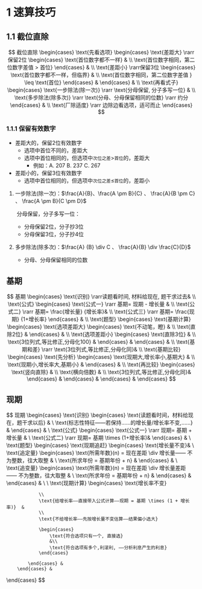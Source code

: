 # 1 速算技巧

## 1.1 截位直除 

$$
截位直除 \begin{cases}
\text{先看选项}  \begin{cases} 
		\text{差距大} \rarr保留2位 
		\begin{cases}
				\text{首位数字都不一样} &
				\\
				\text{首位数字相同，第二位数字差值 > 首位}
			\end{cases} &
		\\
		\text{差距小}  \rarr保留3位 
			\begin{cases}
				\text{首位数字都不一样，但临界} &
				\\
				\text{首位数字相同，第二位数字差值 } \leq \text{首位}
			\end{cases} &
	\end{cases} &
\\
\text{再看式子} 
	\begin{cases} 
		\text{一步除法(除一次)} \rarr \text{分母保留, 分子多写一位} &
		\\
		\text{多步除法(除多次)} 
			\rarr \text{分母、分母保留相同的位数} \rarr 约分	
		\end{cases} &
\\
\text{厂除适度} \rarr 边除边看选项，适可而止
\end{cases}
$$



### 1.1.1 保留有效数字

- 差距大的，保留2位有效数字
  - 选项中首位不同的，差距大
  - 选项中首位相同的，但选项中`次位之差`$>$`首位`的，差距大
    - 例如：A. 207  B. 237  C. 267
- 差距小的，保留3位有效数字
  - 选项中首位相同的，但选项中`次位之差`$\leq$`首位`的，差距小



1. 一步除法(除一次)：$\frac{A}{B}、\frac{A \pm B}{C} 、 \frac{A}{B \pm C} 、 \frac{A \pm B}{C \pm D}$

   ​	分母保留，分子多写一位：

   - 分母保留2位，分子抄3位
   - 分母保留3位，分子抄4位

2. 多步除法(除多次)：$\frac{A} {B} \div C 、 \frac{A}{B} \div \frac{C}{D}$

   - 分母、分母保留相同的位数





## 基期

$$
基期 \begin{cases}
\text{识别}  \rarr读题看时间, 材料给现在, 题干求过去&
\\
\text{公式} 
	\begin{cases} 
		\text{公式一} \rarr 基期= 现期 - 增长量 &
		\\
		\text{公式二} \rarr 基期= \frac{增长量} {增长率}&
		\\
		\text{公式三} 
			\rarr 基期= \frac{现期} {1+增长率}
		\end{cases} &
\\
\text{题型} \begin{cases} 
		\text{基期计算} 
			\begin{cases} 
                \text{选项差距大} 
                    \begin{cases} 
                        \text{不动笔，瞪} &
                        \\
                        \text{直除2位} &
                     \end{cases} &
                \\
                \text{选项差距小}  
                    \begin{cases} 
                        \text{直除3位} &
                        \\
                        \text{3位列式,等比修正,分母化100} &
                     \end{cases} &
            \end{cases} &
		\\
		\text{基期和差} \rarr  \text{3位列式,等比修正,分母化同}&
		\\
		\text{基期比较} 
			\begin{cases} 
                \text{先分析} 
                    \begin{cases} 
                        \text{现期大,增长率小,基期大} &
                        \\
                        \text{现期小,增长率大,基期小} &
                     \end{cases} &
                \\
                \text{再比较}  
                    \begin{cases} 
                        \text{竖向直除} &
                        \\
                        \text{横向倍数} &
                        \\
                        \text{3位列式,等比修正,分母化同}&
                     \end{cases} &
            \end{cases} &
		\end{cases} &
\end{cases}
$$







## 现期

$$
现期 \begin{cases}
\text{识别} 
	\begin{cases} 
    	\text{读题看时间，材料给现在，题干求以后} &
        \\
        \text{标志性特征——若保持……的增长量/增长率不变,……} &
     \end{cases} &
\\
\text{公式} 
	\begin{cases} 
		\text{公式一} \rarr 现期=  基期 + 增长量 &
		\\
		\text{公式二} \rarr 现期= 基期 \times (1+增长率)&
		\end{cases} &
\\
\text{题型} \begin{cases} 
		\text{现期追赶} 
			\begin{cases} 
            	\text{增长量不变}&
                \\
                \text{追定量} 
                    \begin{cases} 
                        \text{所需年数}(n) = 现在差距 \div 增长量—— 不为整数，往大取整 &
                        \\
                        \text{所求年份 = 基期年份 + n} &
                     \end{cases} &
                \\
                \text{追变量}
                    \begin{cases} 
                            \text{所需年数}(n) = 现在差距 \div 增长量差距 —— 不为整数，往大取整 &
                            \\
                            \text{所求年份 = 基期年份 + n} &
                     \end{cases} &
            \end{cases} &
		\\
		\\
		\text{现期计算} 
			\begin{cases} 
                \text{增长率不变} 
           
                \\
                \text{给增长率——直接带入公式计算——现期 = 基期 \times (1 + 增长率)}  &
                \\
                \text{不给增长率——先按增长量不变估算——结果偏小选大}
                
               	\begin{cases}
               		\text{符合选项只有一个, 直接选}
               		&\\
               		\text{符合选项有多个,利滚利, ——分析利息产生的利息}
               	\end{cases}
                   
            \end{cases} &
		\end{cases} &
\end{cases}
$$

